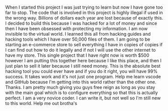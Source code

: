   When I started this project I was just trying to learn but now I have gone too far to stop. The code that is involved in this project is highly illegal if used in the wrong way. Billions of dollars each year are lost because of exactly this. I decided to build this because I was hacked for a lot of money and since then I have been obsessed with protecting my information. I am now invisible to the virtual world. I learned this all from hacking guides and hacking tools which I have over 50,000 files of them. I am going to be starting an e-commerce store to sell everything I have in copies of copies if I can find out how to do it legally and if not I will use the other internet to have my store. This single project that I have right now is worth $500 however I am putting this together here because I like this place, and then I just plan to sell it later because I still need money. This is the absolute best hacking tool you could ever have and if you do it right, you will have 99% success. It takes work and it's not just one program. Help me learn vscode and GitHub because I'm getting into this world rather than the other one. Thanks. I am pretty much giving you guys free reign as long as you stay with the main goal which is to configure everything so that this is actually perfect. I am a very novice coder. I can write it, but not well so I'm still new to this world. Help me out brotha's

